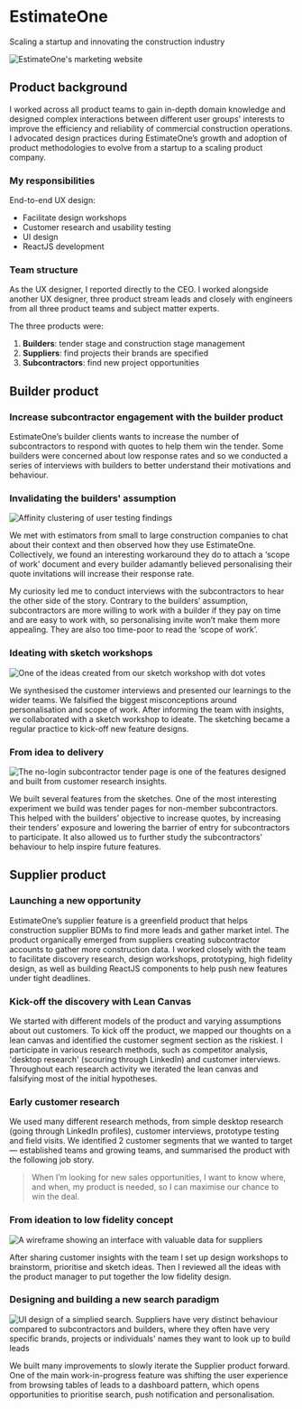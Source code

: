# EstimateOne

Scaling a startup and innovating the construction industry

![EstimateOne's marketing website](../images/estimateone-marketing-page.jpg)

## Product background

 I worked across all product teams to gain in-depth domain knowledge and designed complex interactions between different user groups' interests to improve the efficiency and reliability of commercial construction operations. I advocated design practices during EstimateOne’s growth and adoption of product methodologies to evolve from a startup to a scaling product company.

### My responsibilities

End-to-end UX design:
- Facilitate design workshops
- Customer research and usability testing
- UI design
- ReactJS development

### Team structure

As the UX designer, I reported directly to the CEO. I worked alongside another UX designer, three product stream leads and closely with engineers from all three product teams and subject matter experts.

The three products were:
1. **Builders**: tender stage and construction stage management
1. **Suppliers**: find projects their brands are specified
1. **Subcontractors**: find new project opportunities

## Builder product

### Increase subcontractor engagement with the builder product

EstimateOne’s builder clients wants to increase the number of subcontractors to respond with quotes to help them win the tender. Some builders were concerned about low response rates and so we conducted a series of interviews with builders to better understand their motivations and behaviour.

### Invalidating the builders' assumption

![Affinity clustering of user testing findings](../images/estimateone-builder-research.jpg)

We met with estimators from small to large construction companies to chat about their context and then observed how they use EstimateOne. Collectively, we found an interesting workaround they do to attach a ‘scope of work’ document and every builder adamantly believed personalising their quote invitations will increase their response rate.

My curiosity led me to conduct interviews with the subcontractors to hear the other side of the story. Contrary to the builders’ assumption, subcontractors are more willing to work with a builder if they pay on time and are easy to work with, so personalising invite won’t make them more appealing. They are also too time-poor to read the ‘scope of work’.

### Ideating with sketch workshops

![One of the ideas created from our sketch workshop with dot votes](../images/estimateone-sketch.jpg)

We synthesised the customer interviews and presented our learnings to the wider teams. We falsified the biggest misconceptions around personalisation and scope of work. After informing the team with insights, we collaborated with a sketch workshop to ideate. The sketching became a regular practice to kick-off new feature designs.

### From idea to delivery

![The no-login subcontractor tender page is one of the features designed and built from customer research insights.](../images/estimateone-tender.jpg)

We built several features from the sketches. One of the most interesting experiment we build was tender pages for non-member subcontractors. This helped with the builders’ objective to increase quotes, by increasing their tenders’ exposure and lowering the barrier of entry for subcontractors to participate. It also allowed us to further study the subcontractors’ behaviour to help inspire future features.

## Supplier product

### Launching a new opportunity

EstimateOne’s supplier feature is a greenfield product that helps construction supplier BDMs to find more leads and gather market intel. The product organically emerged from suppliers creating subcontractor accounts to gather more construction data. I worked closely with the team to facilitate discovery research, design workshops, prototyping, high fidelity design, as well as building ReactJS components to help push new features under tight deadlines.

### Kick-off the discovery with Lean Canvas

We started with different models of the product and varying assumptions about out customers. To kick off the product, we mapped our thoughts on a lean canvas and identified the customer segment section as the riskiest. I participate in various research methods, such as competitor analysis, 'desktop research' (scouring through LinkedIn) and customer interviews. Throughout each research activity we iterated the lean canvas and falsifying most of the initial hypotheses.

### Early customer research

We used many different research methods, from simple desktop research (going through LinkedIn profiles), customer interviews, prototype testing and field visits. We identified 2 customer segments that we wanted to target — established teams and growing teams, and summarised the product with the following job story.

> When I’m looking for new sales opportunities, I want to know where, and when, my product is needed, so I can maximise our chance to win the deal.

### From ideation to low fidelity concept

![A wireframe showing an interface with valuable data for suppliers](../images/estimateone-supplier-wireframe.jpg)

After sharing customer insights with the team I set up design workshops to brainstorm, prioritise and sketch ideas. Then I reviewed all the ideas with the product manager to put together the low fidelity design.

### Designing and building a new search paradigm

![UI design of a simplied search. Suppliers have very distinct behaviour compared to subcontractors and builders, where they often have very specific brands, projects or individuals' names they want to look up to build leads](../images/estimateone-supplier-search.jpg)

We built many improvements to slowly iterate the Supplier product forward. One of the main work-in-progress feature was shifting the user experience from browsing tables of leads to a dashboard pattern, which opens opportunities to prioritise search, push notification and personalisation.
